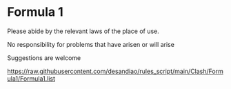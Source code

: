 # Formula 1

Please abide by the relevant laws of the place of use.



No responsibility for problems that have arisen or will arise



Suggestions are welcome




https://raw.githubusercontent.com/desandiao/rules_script/main/Clash/Formula1/Formula1.list
